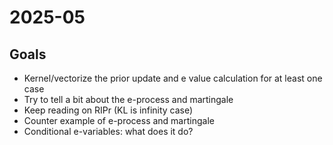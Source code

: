 # 2025-05

## Goals

* Kernel/vectorize the prior update and e value calculation for at least one case
* Try to tell a bit about the e-process and martingale
* Keep reading on RIPr (KL is infinity case)
* Counter example of e-process and martingale
* Conditional e-variables: what does it do?
